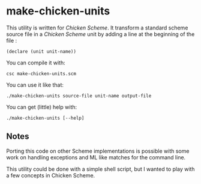 make-chicken-units
==================

This utility is written for _Chicken Scheme_. It transform a standard scheme source file in a _Chicken Scheme_ unit by adding a line at the beginning of the file :

	(declare (unit unit-name))

You can compile it with:

	csc make-chicken-units.scm

You can use it like that:

	./make-chicken-units source-file unit-name output-file

You can get (little) help with:

	./make-chicken-units [--help]

Notes
-----

Porting this code on other Scheme implementations is possible with some work on handling exceptions and ML like matches for the command line.

This utility could be done with a simple shell script, but I wanted to play with a few concepts in Chicken Scheme.

